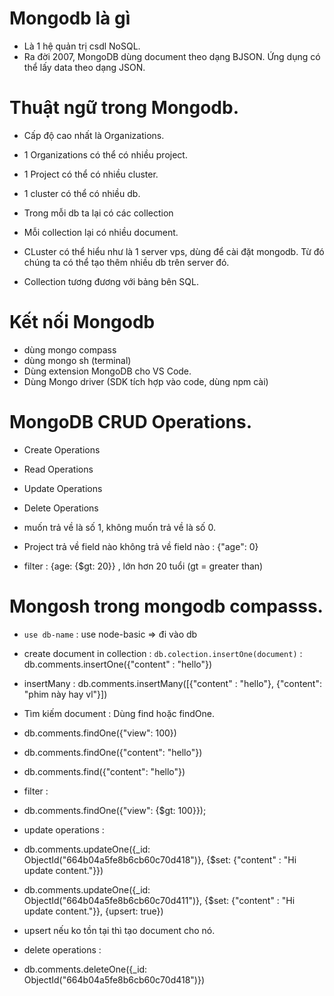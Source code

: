 # Mongodb là gì 
- Là 1 hệ quản trị csdl NoSQL.
- Ra đời 2007, MongoDB dùng document theo dạng BJSON. Ứng dụng có thể lấy data theo dạng JSON.

# Thuật ngữ trong Mongodb.
- Cấp độ cao nhất là Organizations.
- 1 Organizations có thể có nhiều project.
- 1 Project có thể có nhiều cluster.
- 1 cluster có thể có nhiều db.
- Trong mỗi db ta lại có các collection
- Mỗi collection lại có nhiều document.

- CLuster có thể hiểu như là 1 server vps, dùng để cài đặt mongodb. Từ đó chúng ta có thể tạo thêm nhiều db trên server đó.
- Collection tương đương với bảng bên SQL.


# Kết nối Mongodb 
- dùng mongo compass
- dùng mongo sh (terminal)
- Dùng extension MongoDB cho VS Code.
- Dùng Mongo driver (SDK tích hợp vào code, dùng npm cài)

# MongoDB CRUD Operations.
- Create Operations 
- Read Operations 
- Update Operations
- Delete Operations

- muốn trả về là số 1, không muốn trả về là số 0. 
- Project trả về field nào không trả về field nào : {"age": 0}
- filter : {age: {$gt: 20}} , lớn hơn 20 tuổi (gt = greater than)

# Mongosh trong mongodb compasss.
- ``` use db-name ``` : use node-basic => đi vào db
- create document in collection : ``` db.colection.insertOne(document) ``` : db.comments.insertOne({"content" : "hello"})
- insertMany :  db.comments.insertMany([{"content" : "hello"}, {"content": "phim này hay vl"}])

- Tìm kiếm document : Dùng find hoặc findOne. 
- db.comments.findOne({"view": 100})
- db.comments.findOne({"content": "hello"})
- db.comments.find({"content": "hello"})

- filter : 
- db.comments.findOne({"view": {$gt: 100}});

- update operations : 
- db.comments.updateOne({_id: ObjectId("664b04a5fe8b6cb60c70d418")}, {$set: {"content" : "Hi update content."}})
- db.comments.updateOne({_id: ObjectId("664b04a5fe8b6cb60c70d411")}, {$set: {"content" : "Hi update content."}}, {upsert: true})
- upsert nếu ko tồn tại thì tạo document cho nó.

- delete operations :
- db.comments.deleteOne({_id: ObjectId("664b04a5fe8b6cb60c70d418")})
